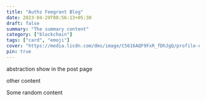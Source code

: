 ```yaml
---
title: "Authz Feegrant Blog"
date: 2023-04-29T08:56:13+05:30
draft: false
summary: "The summary content"
category: ["blockchain"]
tags: ["card", "emoji"]
cover: "https://media.licdn.com/dms/image/C5616AQF9FxR_fDhJgQ/profile-displaybackgroundimage-shrink_350_1400/0/1668153450713?e=1687996800&v=beta&t=wMDSvaKdvzkVq3tfX1OZZsJPOXhza7a8SoNXFGJPod4"
pin: true
---
```

abstraction show in the post page
<!--more-->
other content

Some random content